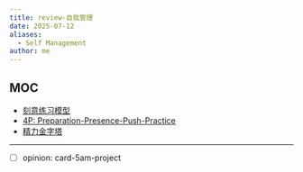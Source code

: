 ```yaml
---
title: review-自我管理
date: 2025-07-12
aliases:
  - Self Management
author: me
---
```

## MOC

- [刻意练习模型](card-@刻意练习-刻意练习.md)
- [4P: Preparation-Presence-Push-Practice](card-@内向者沟通圣经-4P.md)
- [精力金字塔](card-@精力管理-精力金字塔.md)
---
- [ ] opinion: card-5am-project